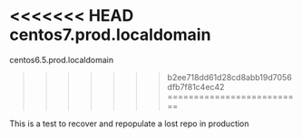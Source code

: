 <<<<<<< HEAD
centos7.prod.localdomain
=======
centos6.5.prod.localdomain
>>>>>>> b2ee718dd61d28cd8abb19d7056dfb7f81c4ec42
==========================

This is a test to recover and repopulate a lost repo in production

